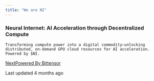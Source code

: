 ```yaml
---
title: "We are NI"
---
```


### **Neural Internet:** AI Acceleration through Decentralized Compute

`Transforming compute power into a digital commodity—unlocking distributed, on-demand GPU cloud resources for AI acceleration. Powered by $NI.`

[NextPowered By Bittensor](/neural-internet/powered-by-bittensor)

Last updated 4 months ago